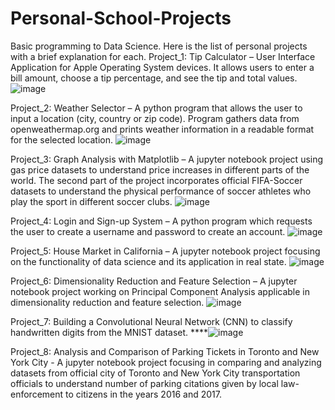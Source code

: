 # Personal-School-Projects
Basic programming to Data Science. 
Here is the list of personal projects with a brief explanation for each.
Project_1: Tip Calculator – User Interface Application for Apple Operating System devices. It allows users to enter a bill amount, choose a tip percentage, and see the tip and total values.  ![image](https://github.com/NicoDev139/Personal-School-Projects/assets/48260644/4fb95173-a9f4-4f14-a3df-b40cf3d79a43)

Project_2: Weather Selector – A python program that allows the user to input a location (city, country or zip code). Program gathers data from openweathermap.org and prints weather information in a readable format for the selected location. ![image](https://github.com/NicoDev139/Personal-School-Projects/assets/48260644/6ea54933-e641-4fb6-b5d8-e3134aaa8a34)

Project_3: Graph Analysis with Matplotlib – A jupyter notebook project using gas price datasets to understand price increases in different parts of the world. The second part of the project incorporates official FIFA-Soccer datasets to understand the physical performance of soccer athletes who play the sport in different soccer clubs. ![image](https://github.com/NicoDev139/Personal-School-Projects/assets/48260644/083c3b9c-b84a-4100-991b-06f857b6ca9c)

Project_4: Login and Sign-up System – A python program which requests the user to create a username and password to create an account.  ![image](https://github.com/NicoDev139/Personal-School-Projects/assets/48260644/be2f7ec0-3c55-4217-8578-db68d2080bc8)

Project_5: House Market in California – A jupyter notebook project focusing on the functionality of data science and its application in real state.  ![image](https://github.com/NicoDev139/Personal-School-Projects/assets/48260644/4e69d45f-71c4-4b4f-b4a5-727437717769)

Project_6: Dimensionality Reduction and Feature Selection – A jupyter notebook project working on Principal Component Analysis applicable in dimensionality reduction and feature selection. ![image](https://github.com/NicoDev139/Personal-School-Projects/assets/48260644/abd89588-e374-48c6-b398-042ec2541367)

Project_7: Building a Convolutional Neural Network (CNN) to classify handwritten digits from the MNIST dataset.  ****![image](https://github.com/NicoDev139/Personal-School-Projects/assets/48260644/fa46fa26-a944-42e7-974a-315c7c08f241)

Project_8: Analysis and Comparison of Parking Tickets in Toronto and New York City - A jupyter notebook project focusing in comparing and analyzing datasets from official city of Toronto and New York City transportation officials to understand number of parking citations given by local law-enforcement to citizens in the years 2016 and 2017.  
